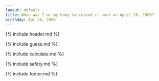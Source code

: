 ```yaml
---
layout: default
title: When was I or my baby conceived if born on April 26, 1906?
birthday: Apr 26, 1906
---
```


{% include header.md %}

{% include guess.md %}

{% include calculate.md %}

{% include safety.md %}

{% include footer.md %}



